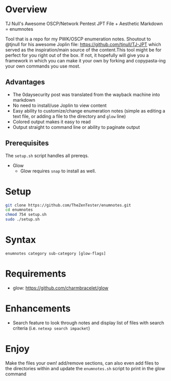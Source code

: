 # Overview
TJ Null's Awesome OSCP/Network Pentest JPT File + Aesthetic Markdown = enumnotes

Tool that is a repo for my PWK/OSCP enumeration notes.  Shoutout to @tjnull for his awesome Joplin file: https://github.com/tjnull/TJ-JPT which served as the inspiration/main source of the content.This tool might be for perfect for you right out of the box. If not, it hopefully will give you a framework in which you can make it your own by forking and copypasta-ing your own commands you use most.

## Advantages
- The 0daysecurity post was translated from the wayback machine into markdown
- No need to install/use Joplin to view content
- Easy ability to customize/change enumeration notes (simple as editing a text file, or adding a file to the directory and `glow` line)
- Colored output makes it easy to read
- Output straight to command line or ability to paginate output

## Prerequisites
The `setup.sh` script handles all prereqs.
- Glow
    - Glow requires `snap` to install as well. 

# Setup

```bash
git clone https://github.com/TheZenTester/enumnotes.git
cd enumnotes
chmod 754 setup.sh
sudo ./setup.sh
```

# Syntax
`enumnotes category sub-category [glow-flags]`

# Requirements
- glow: https://github.com/charmbracelet/glow

# Enhancements
- Search feature to look through notes and display list of files with search criteria (i.e. `netexp search impacket`)

# Enjoy
Make the files your own! add/remove sections, can also even add files to the directories within and update the `enumnotes.sh` script to print in the glow command